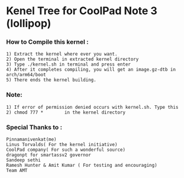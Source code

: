 <h1> Kenel Tree for CoolPad Note 3 (lollipop)</h1>

<h3>How to Compile this kernel :</h3>	
	
	1) Extract the kernel where ever you want.
	2) Open the terminal in extracted kernel directory
	3) Type ./kernel.sh in terminal and press enter
	4) After it completes compiling, you will get an image.gz-dtb in arch/arm64/boot
	5) There ends the kernel building.
<h3> Note: </h3> 
	
	1) If error of permission denied occurs with kernel.sh. Type this 
	2) chmod 777 *        in the kernel directory
	
<h3>Special Thanks to :</h3>
	
	Pinnamanivenkat(me)
	Linus Torvalds( For the kernel initiative)
	CoolPad company( For such a wonderful source)
	dragonpt for smartassv2 governor
	Sandeep sethi
	Ramesh Hunter & Amit Kumar ( For testing and encouraging)
	Team AMT
